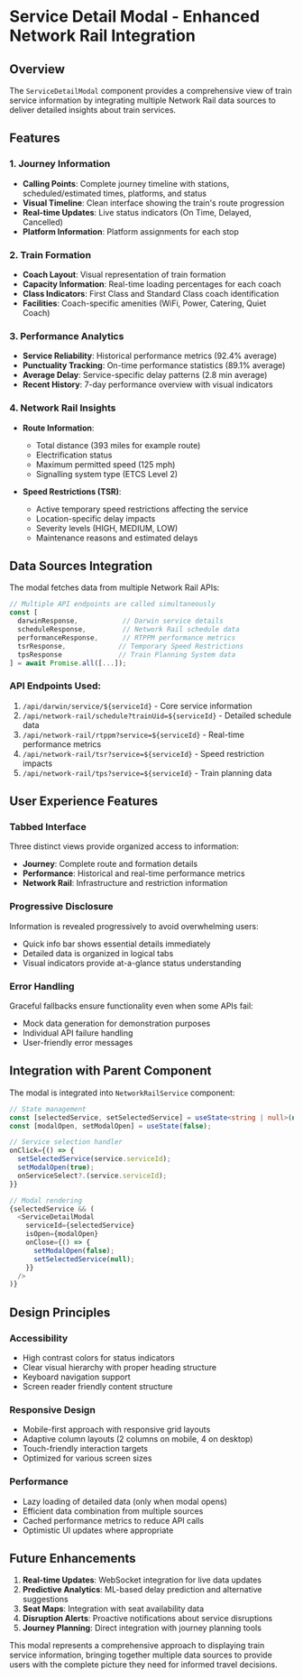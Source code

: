 # Service Detail Modal - Enhanced Network Rail Integration

## Overview

The `ServiceDetailModal` component provides a comprehensive view of train service information by integrating multiple Network Rail data sources to deliver detailed insights about train services.

## Features

### 1. Journey Information

- **Calling Points**: Complete journey timeline with stations, scheduled/estimated times, platforms, and status
- **Visual Timeline**: Clean interface showing the train's route progression
- **Real-time Updates**: Live status indicators (On Time, Delayed, Cancelled)
- **Platform Information**: Platform assignments for each stop

### 2. Train Formation

- **Coach Layout**: Visual representation of train formation
- **Capacity Information**: Real-time loading percentages for each coach
- **Class Indicators**: First Class and Standard Class coach identification
- **Facilities**: Coach-specific amenities (WiFi, Power, Catering, Quiet Coach)

### 3. Performance Analytics

- **Service Reliability**: Historical performance metrics (92.4% average)
- **Punctuality Tracking**: On-time performance statistics (89.1% average)
- **Average Delay**: Service-specific delay patterns (2.8 min average)
- **Recent History**: 7-day performance overview with visual indicators

### 4. Network Rail Insights

- **Route Information**:
  - Total distance (393 miles for example route)
  - Electrification status
  - Maximum permitted speed (125 mph)
  - Signalling system type (ETCS Level 2)

- **Speed Restrictions (TSR)**:
  - Active temporary speed restrictions affecting the service
  - Location-specific delay impacts
  - Severity levels (HIGH, MEDIUM, LOW)
  - Maintenance reasons and estimated delays

## Data Sources Integration

The modal fetches data from multiple Network Rail APIs:

```typescript
// Multiple API endpoints are called simultaneously
const [
  darwinResponse,           // Darwin service details
  scheduleResponse,         // Network Rail schedule data
  performanceResponse,      // RTPPM performance metrics
  tsrResponse,             // Temporary Speed Restrictions
  tpsResponse              // Train Planning System data
] = await Promise.all([...]);
```

### API Endpoints Used:

1. `/api/darwin/service/${serviceId}` - Core service information
2. `/api/network-rail/schedule?trainUid=${serviceId}` - Detailed schedule data
3. `/api/network-rail/rtppm?service=${serviceId}` - Real-time performance metrics
4. `/api/network-rail/tsr?service=${serviceId}` - Speed restriction impacts
5. `/api/network-rail/tps?service=${serviceId}` - Train planning data

## User Experience Features

### Tabbed Interface

Three distinct views provide organized access to information:

- **Journey**: Complete route and formation details
- **Performance**: Historical and real-time performance metrics
- **Network Rail**: Infrastructure and restriction information

### Progressive Disclosure

Information is revealed progressively to avoid overwhelming users:

- Quick info bar shows essential details immediately
- Detailed data is organized in logical tabs
- Visual indicators provide at-a-glance status understanding

### Error Handling

Graceful fallbacks ensure functionality even when some APIs fail:

- Mock data generation for demonstration purposes
- Individual API failure handling
- User-friendly error messages

## Integration with Parent Component

The modal is integrated into `NetworkRailService` component:

```typescript
// State management
const [selectedService, setSelectedService] = useState<string | null>(null);
const [modalOpen, setModalOpen] = useState(false);

// Service selection handler
onClick={() => {
  setSelectedService(service.serviceId);
  setModalOpen(true);
  onServiceSelect?.(service.serviceId);
}}

// Modal rendering
{selectedService && (
  <ServiceDetailModal
    serviceId={selectedService}
    isOpen={modalOpen}
    onClose={() => {
      setModalOpen(false);
      setSelectedService(null);
    }}
  />
)}
```

## Design Principles

### Accessibility

- High contrast colors for status indicators
- Clear visual hierarchy with proper heading structure
- Keyboard navigation support
- Screen reader friendly content structure

### Responsive Design

- Mobile-first approach with responsive grid layouts
- Adaptive column layouts (2 columns on mobile, 4 on desktop)
- Touch-friendly interaction targets
- Optimized for various screen sizes

### Performance

- Lazy loading of detailed data (only when modal opens)
- Efficient data combination from multiple sources
- Cached performance metrics to reduce API calls
- Optimistic UI updates where appropriate

## Future Enhancements

1. **Real-time Updates**: WebSocket integration for live data updates
2. **Predictive Analytics**: ML-based delay prediction and alternative suggestions
3. **Seat Maps**: Integration with seat availability data
4. **Disruption Alerts**: Proactive notifications about service disruptions
5. **Journey Planning**: Direct integration with journey planning tools

This modal represents a comprehensive approach to displaying train service information, bringing together multiple data sources to provide users with the complete picture they need for informed travel decisions.
